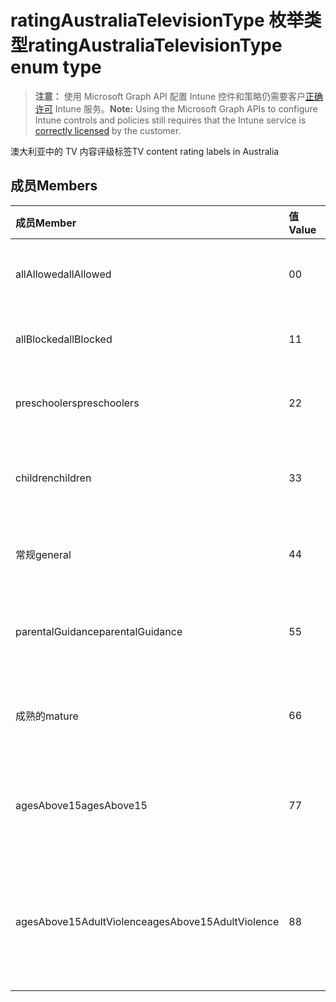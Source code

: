 # <a name="ratingaustraliatelevisiontype-enum-type"></a><span data-ttu-id="75bc9-101">ratingAustraliaTelevisionType 枚举类型</span><span class="sxs-lookup"><span data-stu-id="75bc9-101">ratingAustraliaTelevisionType enum type</span></span>

> <span data-ttu-id="75bc9-102">**注意：** 使用 Microsoft Graph API 配置 Intune 控件和策略仍需要客户[正确许可](https://go.microsoft.com/fwlink/?linkid=839381) Intune 服务。</span><span class="sxs-lookup"><span data-stu-id="75bc9-102">**Note:** Using the Microsoft Graph APIs to configure Intune controls and policies still requires that the Intune service is [correctly licensed](https://go.microsoft.com/fwlink/?linkid=839381) by the customer.</span></span>

<span data-ttu-id="75bc9-103">澳大利亚中的 TV 内容评级标签</span><span class="sxs-lookup"><span data-stu-id="75bc9-103">TV content rating labels in Australia</span></span>
## <a name="members"></a><span data-ttu-id="75bc9-104">成员</span><span class="sxs-lookup"><span data-stu-id="75bc9-104">Members</span></span>
|<span data-ttu-id="75bc9-105">成员</span><span class="sxs-lookup"><span data-stu-id="75bc9-105">Member</span></span>|<span data-ttu-id="75bc9-106">值</span><span class="sxs-lookup"><span data-stu-id="75bc9-106">Value</span></span>|<span data-ttu-id="75bc9-107">说明</span><span class="sxs-lookup"><span data-stu-id="75bc9-107">Description</span></span>|
|:---|:---|:---|
|<span data-ttu-id="75bc9-108">allAllowed</span><span class="sxs-lookup"><span data-stu-id="75bc9-108">allAllowed</span></span>|<span data-ttu-id="75bc9-109">0</span><span class="sxs-lookup"><span data-stu-id="75bc9-109">0</span></span>|<span data-ttu-id="75bc9-110">默认值，允许所有 TV 都显示内容</span><span class="sxs-lookup"><span data-stu-id="75bc9-110">Default value, allow all TV shows content</span></span>|
|<span data-ttu-id="75bc9-111">allBlocked</span><span class="sxs-lookup"><span data-stu-id="75bc9-111">allBlocked</span></span>|<span data-ttu-id="75bc9-112">1</span><span class="sxs-lookup"><span data-stu-id="75bc9-112">1</span></span>|<span data-ttu-id="75bc9-113">不允许任何电视显示内容</span><span class="sxs-lookup"><span data-stu-id="75bc9-113">Do not allow any TV shows content</span></span>|
|<span data-ttu-id="75bc9-114">preschoolers</span><span class="sxs-lookup"><span data-stu-id="75bc9-114">preschoolers</span></span>|<span data-ttu-id="75bc9-115">2</span><span class="sxs-lookup"><span data-stu-id="75bc9-115">2</span></span>|<span data-ttu-id="75bc9-116">P 分类供 preschoolers</span><span class="sxs-lookup"><span data-stu-id="75bc9-116">The P classification is intended for preschoolers</span></span>|
|<span data-ttu-id="75bc9-117">children</span><span class="sxs-lookup"><span data-stu-id="75bc9-117">children</span></span>|<span data-ttu-id="75bc9-118">3</span><span class="sxs-lookup"><span data-stu-id="75bc9-118">3</span></span>|<span data-ttu-id="75bc9-119">C 分类供子级下 14</span><span class="sxs-lookup"><span data-stu-id="75bc9-119">The C classification is intended for children under 14</span></span>|
|<span data-ttu-id="75bc9-120">常规</span><span class="sxs-lookup"><span data-stu-id="75bc9-120">general</span></span>|<span data-ttu-id="75bc9-121">4</span><span class="sxs-lookup"><span data-stu-id="75bc9-121">4</span></span>|<span data-ttu-id="75bc9-122">G 分类是适用于所有岁</span><span class="sxs-lookup"><span data-stu-id="75bc9-122">The G classification is suitable for all ages</span></span>|
|<span data-ttu-id="75bc9-123">parentalGuidance</span><span class="sxs-lookup"><span data-stu-id="75bc9-123">parentalGuidance</span></span>|<span data-ttu-id="75bc9-124">5</span><span class="sxs-lookup"><span data-stu-id="75bc9-124">5</span></span>|<span data-ttu-id="75bc9-125">PG 分类建议为年轻的查看者</span><span class="sxs-lookup"><span data-stu-id="75bc9-125">The PG classification is recommended for young viewers</span></span>|
|<span data-ttu-id="75bc9-126">成熟的</span><span class="sxs-lookup"><span data-stu-id="75bc9-126">mature</span></span>|<span data-ttu-id="75bc9-127">6</span><span class="sxs-lookup"><span data-stu-id="75bc9-127">6</span></span>|<span data-ttu-id="75bc9-128">M 分类建议为查看者超过 15</span><span class="sxs-lookup"><span data-stu-id="75bc9-128">The M classification is recommended for viewers over 15</span></span>|
|<span data-ttu-id="75bc9-129">agesAbove15</span><span class="sxs-lookup"><span data-stu-id="75bc9-129">agesAbove15</span></span>|<span data-ttu-id="75bc9-130">7</span><span class="sxs-lookup"><span data-stu-id="75bc9-130">7</span></span>|<span data-ttu-id="75bc9-131">MA15 + 分类不适用于查看在 15</span><span class="sxs-lookup"><span data-stu-id="75bc9-131">The MA15+ classification is not suitable for viewers under 15</span></span>|
|<span data-ttu-id="75bc9-132">agesAbove15AdultViolence</span><span class="sxs-lookup"><span data-stu-id="75bc9-132">agesAbove15AdultViolence</span></span>|<span data-ttu-id="75bc9-133">8</span><span class="sxs-lookup"><span data-stu-id="75bc9-133">8</span></span>|<span data-ttu-id="75bc9-134">AV15 + 分类不适合下 15，成人暴力特有的查看者</span><span class="sxs-lookup"><span data-stu-id="75bc9-134">The AV15+ classification is not suitable for viewers under 15, adult violence-specific</span></span>|



